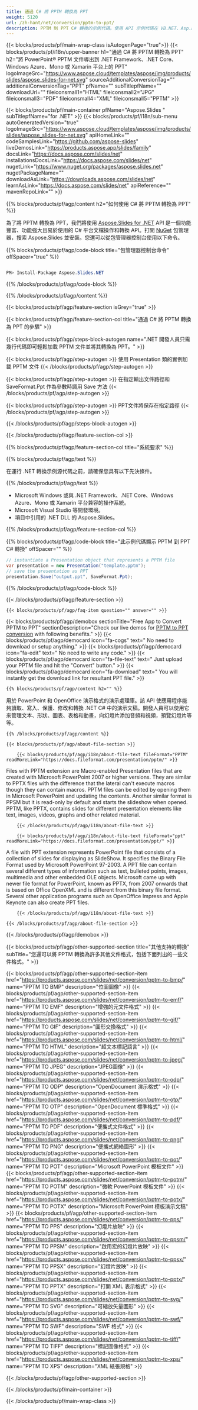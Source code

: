 ```yaml
---
title: 通過 C# 將 PPTM 轉換為 PPT
weight: 5120
url: /zh-hant/net/conversion/pptm-to-ppt/ 
description: PPTM 到 PPT C# 轉換的示例代碼。使用 API 示例代碼在 VB.NET、Asp.NET 或任何基於 .NET 的應用程序中將批處理 PPTM 文件轉換為 PPT。
---
```


{{< blocks/products/pf/main-wrap-class isAutogenPage="true">}}
{{< blocks/products/pf/i18n/upper-banner h1="通過 C# 將 PPTM 轉換為 PPT" h2="將 PowerPoint® PPTM 文件導出到 .NET Framework、.NET Core、Windows Azure、Mono 或 Xamarin 平台上的 PPT" logoImageSrc="https://www.aspose.cloud/templates/aspose/img/products/slides/aspose_slides-for-net.svg" sourceAdditionalConversionTag="" additionalConversionTag="PPT" pfName="" subTitlepfName="" downloadUrl="" fileiconsmall1="HTML" fileiconsmall2="JPG" fileiconsmall3="PDF" fileiconsmall4="XML" fileiconsmall5="PPTM" >}}

{{< blocks/products/pf/main-container pfName="Aspose.Slides " subTitlepfName="for .NET" >}}
{{< blocks/products/pf/i18n/sub-menu autoGeneratedVersion="true" logoImageSrc="https://www.aspose.cloud/templates/aspose/img/products/slides/aspose_slides-for-net.svg" apiHomeLink="" codeSamplesLink="https://github.com/aspose-slides" liveDemosLink="https://products.aspose.app/slides/family" docsLink="https://docs.aspose.com/slides/net" installationsDocsLink="https://docs.aspose.com/slides/net" nugetLink="https://www.nuget.org/packages/aspose.slides.net" nugetPackageName="" downloadAsLink="https://downloads.aspose.com/slides/net" learnAsLink="https://docs.aspose.com/slides/net" apiReference="" mavenRepoLink="" >}}

{{% blocks/products/pf/agp/content h2="如何使用 C# 將 PPTM 轉換為 PPT" %}}

 為了將 PPTM 轉換為 PPT，我們將使用
 [Aspose.Slides for .NET](https://products.aspose.com/slides/net)
 API 是一個功能豐富、功能強大且易於使用的 C# 平台文檔操作和轉換 API。打開
 [NuGet](https://www.nuget.org/packages/aspose.slides.net)
 包管理器，搜索
 Aspose.Slides
 並安裝。您還可以從包管理器控制台使用以下命令。

{{% blocks/products/pf/agp/code-block title="包管理器控制台命令" offSpacer="true" %}}

```cs

PM> Install-Package Aspose.Slides.NET

```

{{% /blocks/products/pf/agp/code-block %}}

{{% /blocks/products/pf/agp/content %}}

{{< blocks/products/pf/agp/feature-section isGrey="true" >}}


{{< blocks/products/pf/agp/feature-section-col title="通過 C# 將 PPTM 轉換為 PPT 的步驟" >}}

{{< blocks/products/pf/agp/steps-block-autogen name=".NET 開發人員只需幾行代碼即可輕鬆加載 PPTM 文件並將其轉換為 PPT。" >}}

{{< blocks/products/pf/agp/step-autogen >}}
使用 Presentation 類的實例加載 PPTM 文件
{{< /blocks/products/pf/agp/step-autogen >}}

{{< blocks/products/pf/agp/step-autogen >}}
在指定輸出文件路徑和 SaveFormat.Ppt 作為參數時調用 Save 方法
{{< /blocks/products/pf/agp/step-autogen >}}

{{< blocks/products/pf/agp/step-autogen >}}
PPT文件將保存在指定路徑
{{< /blocks/products/pf/agp/step-autogen >}}

{{< /blocks/products/pf/agp/steps-block-autogen >}}

{{< /blocks/products/pf/agp/feature-section-col >}}

{{% blocks/products/pf/agp/feature-section-col title="系統要求" %}}

{{% blocks/products/pf/agp/text %}}

 在運行 .NET 轉換示例源代碼之前，請確保您具有以下先決條件。

{{% /blocks/products/pf/agp/text %}}

- Microsoft Windows 或與 .NET Framework、.NET Core、Windows Azure、Mono 或 Xamarin 平台兼容的操作系統。
- Microsoft Visual Studio 等開發環境。
- 項目中引用的 .NET DLL 的 Aspose.Slides。

{{% /blocks/products/pf/agp/feature-section-col %}}

{{% blocks/products/pf/agp/code-block title="此示例代碼顯示 PPTM 到 PPT C# 轉換" offSpacer="" %}}

```cs
// instantiate a Presentation object that represents a PPTM file
var presentation = new Presentation("template.pptm");
// save the presentation as PPT
presentation.Save("output.ppt", SaveFormat.Ppt); 

```

{{% /blocks/products/pf/agp/code-block %}}

{{< /blocks/products/pf/agp/feature-section >}}

    {{< blocks/products/pf/agp/faq-item question="" answer="" >}}
 

<!-- aboutfile Starts -->

{{< blocks/products/pf/agp/demobox sectionTitle="Free App to Convert PPTM to PPT" sectionDescription="Check our live demos for [PPTM to PPT conversion](https://products.aspose.app/slides/conversion/pptm-to-ppt) with following benefits." >}}
        {{< blocks/products/pf/agp/democard icon="fa-cogs" text=" No need to download or setup anything." >}}
        {{< blocks/products/pf/agp/democard icon="fa-edit" text=" No need to write any code." >}}
        {{< blocks/products/pf/agp/democard icon="fa-file-text" text=" Just upload your PPTM file and hit the \"Convert\" button." >}}
        {{< blocks/products/pf/agp/democard icon="fa-download" text=" You will instantly get the download link for resultant PPT file." >}}

    {{% blocks/products/pf/agp/content h2="" %}}

 用於 PowerPoint 和 OpenOffice 演示格式的演示處理庫。該 API 使應用程序能夠讀取、寫入、保護、修改和轉換 .NET C# 中的演示文稿。開發人員可以使用它來管理文本、形狀、圖表、表格和動畫，向幻燈片添加音頻和視頻，預覽幻燈片等等。



    {{% /blocks/products/pf/agp/content %}}

    {{< blocks/products/pf/agp/about-file-section >}}

        {{< blocks/products/pf/agp/i18n/about-file-text fileFormat="PPTM" readMoreLink="https://docs.fileformat.com/presentation/pptm/" >}}
Files with PPTM extension are Macro-enabled Presentation files that are created with Microsoft PowerPoint 2007 or higher versions. They are similar to PPTX files with the difference that the lateral can't execute macros though they can contain macros. PPTM files can be edited by opening them in Microsoft PowerPoint and updating the contents. Another similar format is PPSM but it is read-only by default and starts the slideshow when opened. PPTM, like PPTX, contains slides for different presentation elements like text, images, videos, graphs and other related material.

        {{< /blocks/products/pf/agp/i18n/about-file-text >}}

        {{< blocks/products/pf/agp/i18n/about-file-text fileFormat="ppt" readMoreLink="https://docs.fileformat.com/presentation/ppt/" >}}
A file with PPT extension represents PowerPoint file that consists of a collection of slides for displaying as SlideShow. It specifies the Binary File Format used by Microsoft PowerPoint 97-2003. A PPT file can contain several different types of information such as text, bulleted points, images, multimedia and other embedded OLE objects. Microsoft came up with newer file format for PowerPoint, known as PPTX, from 2007 onwards that is based on Office OpenXML and is different from this binary file format. Several other application programs such as OpenOffice Impress and Apple Keynote can also create PPT files.

        {{< /blocks/products/pf/agp/i18n/about-file-text >}}

    {{< /blocks/products/pf/agp/about-file-section >}}

{{< /blocks/products/pf/agp/demobox >}}

<!-- aboutfile Ends -->

{{< blocks/products/pf/agp/other-supported-section title="其他支持的轉換" subTitle="您還可以將 PPTM 轉換為許多其他文件格式，包括下面列出的一些文件格式。" >}}

{{< blocks/products/pf/agp/other-supported-section-item href="https://products.aspose.com/slides/net/conversion/pptm-to-bmp/" name="PPTM TO BMP" description="位圖圖像" >}}
{{< blocks/products/pf/agp/other-supported-section-item href="https://products.aspose.com/slides/net/conversion/pptm-to-emf/" name="PPTM TO EMF" description="增強的元文件格式" >}}
{{< blocks/products/pf/agp/other-supported-section-item href="https://products.aspose.com/slides/net/conversion/pptm-to-gif/" name="PPTM TO GIF" description="圖形交換格式" >}}
{{< blocks/products/pf/agp/other-supported-section-item href="https://products.aspose.com/slides/net/conversion/pptm-to-html/" name="PPTM TO HTML" description="超文本標記語言" >}}
{{< blocks/products/pf/agp/other-supported-section-item href="https://products.aspose.com/slides/net/conversion/pptm-to-jpeg/" name="PPTM TO JPEG" description="JPEG圖像" >}}
{{< blocks/products/pf/agp/other-supported-section-item href="https://products.aspose.com/slides/net/conversion/pptm-to-odp/" name="PPTM TO ODP" description="OpenDocument 演示格式" >}}
{{< blocks/products/pf/agp/other-supported-section-item href="https://products.aspose.com/slides/net/conversion/pptm-to-otp/" name="PPTM TO OTP" description="OpenDocument 標準格式" >}}
{{< blocks/products/pf/agp/other-supported-section-item href="https://products.aspose.com/slides/net/conversion/pptm-to-pdf/" name="PPTM TO PDF" description="便攜式文件格式" >}}
{{< blocks/products/pf/agp/other-supported-section-item href="https://products.aspose.com/slides/net/conversion/pptm-to-png/" name="PPTM TO PNG" description="便攜式網絡圖形" >}}
{{< blocks/products/pf/agp/other-supported-section-item href="https://products.aspose.com/slides/net/conversion/pptm-to-pot/" name="PPTM TO POT" description="Microsoft PowerPoint 模板文件" >}}
{{< blocks/products/pf/agp/other-supported-section-item href="https://products.aspose.com/slides/net/conversion/pptm-to-potm/" name="PPTM TO POTM" description="微軟 PowerPoint 模板文件" >}}
{{< blocks/products/pf/agp/other-supported-section-item href="https://products.aspose.com/slides/net/conversion/pptm-to-potx/" name="PPTM TO POTX" description="Microsoft PowerPoint 模板演示文稿" >}}
{{< blocks/products/pf/agp/other-supported-section-item href="https://products.aspose.com/slides/net/conversion/pptm-to-pps/" name="PPTM TO PPS" description="幻燈片放映" >}}
{{< blocks/products/pf/agp/other-supported-section-item href="https://products.aspose.com/slides/net/conversion/pptm-to-ppsm/" name="PPTM TO PPSM" description="啟用宏的幻燈片放映" >}}
{{< blocks/products/pf/agp/other-supported-section-item href="https://products.aspose.com/slides/net/conversion/pptm-to-ppsx/" name="PPTM TO PPSX" description="幻燈片放映" >}}
{{< blocks/products/pf/agp/other-supported-section-item href="https://products.aspose.com/slides/net/conversion/pptm-to-pptx/" name="PPTM TO PPTX" description="打開 XML 表示格式" >}}
{{< blocks/products/pf/agp/other-supported-section-item href="https://products.aspose.com/slides/net/conversion/pptm-to-svg/" name="PPTM TO SVG" description="可縮放矢量圖形" >}}
{{< blocks/products/pf/agp/other-supported-section-item href="https://products.aspose.com/slides/net/conversion/pptm-to-swf/" name="PPTM TO SWF" description="SWF 格式" >}}
{{< blocks/products/pf/agp/other-supported-section-item href="https://products.aspose.com/slides/net/conversion/pptm-to-tiff/" name="PPTM TO TIFF" description="標記圖像格式" >}}
{{< blocks/products/pf/agp/other-supported-section-item href="https://products.aspose.com/slides/net/conversion/pptm-to-xps/" name="PPTM TO XPS" description="XML 紙張規格" >}}

{{< /blocks/products/pf/agp/other-supported-section >}}

{{< /blocks/products/pf/main-container >}}
    
{{< /blocks/products/pf/main-wrap-class >}}